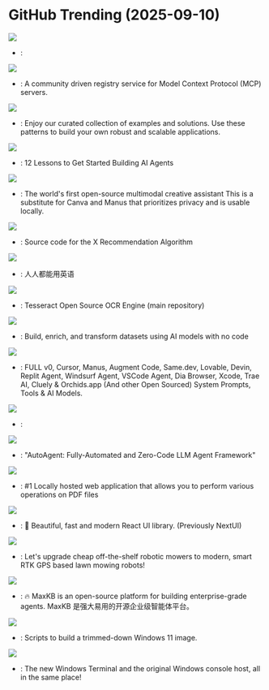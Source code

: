 # GitHub Trending (2025-09-10)

![](https://img.shields.io/badge/Python-New%20380-green?style=flat-square&logo=appveyor)
- [](https://github.comundefined): 

![](https://img.shields.io/badge/Go-New%20235-green?style=flat-square&logo=appveyor)
- [](https://github.comundefined): A community driven registry service for Model Context Protocol (MCP) servers.

![](https://img.shields.io/badge/TypeScript-New%20200-green?style=flat-square&logo=appveyor)
- [](https://github.comundefined): Enjoy our curated collection of examples and solutions. Use these patterns to build your own robust and scalable applications.

![](https://img.shields.io/badge/Jupyter%20Notebook-New%20509-green?style=flat-square&logo=appveyor)
- [](https://github.comundefined): 12 Lessons to Get Started Building AI Agents

![](https://img.shields.io/badge/TypeScript-New%20431-green?style=flat-square&logo=appveyor)
- [](https://github.comundefined): The world's first open-source multimodal creative assistant This is a substitute for Canva and Manus that prioritizes privacy and is usable locally.

![](https://img.shields.io/badge/Scala-New%20748-green?style=flat-square&logo=appveyor)
- [](https://github.comundefined): Source code for the X Recommendation Algorithm

![](https://img.shields.io/badge/TypeScript-New%20101-green?style=flat-square&logo=appveyor)
- [](https://github.comundefined): 人人都能用英语

![](https://img.shields.io/badge/C%2B%2B-New%2031-green?style=flat-square&logo=appveyor)
- [](https://github.comundefined): Tesseract Open Source OCR Engine (main repository)

![](https://img.shields.io/badge/TypeScript-New%2057-green?style=flat-square&logo=appveyor)
- [](https://github.comundefined): Build, enrich, and transform datasets using AI models with no code

![](https://img.shields.io/badge/none-New%20693-green?style=flat-square&logo=appveyor)
- [](https://github.comundefined): FULL v0, Cursor, Manus, Augment Code, Same.dev, Lovable, Devin, Replit Agent, Windsurf Agent, VSCode Agent, Dia Browser, Xcode, Trae AI, Cluely & Orchids.app (And other Open Sourced) System Prompts, Tools & AI Models.

![](https://img.shields.io/badge/Python-New%2048-green?style=flat-square&logo=appveyor)
- [](https://github.comundefined): 

![](https://img.shields.io/badge/Python-New%20311-green?style=flat-square&logo=appveyor)
- [](https://github.comundefined): "AutoAgent: Fully-Automated and Zero-Code LLM Agent Framework"

![](https://img.shields.io/badge/Java-New%20400-green?style=flat-square&logo=appveyor)
- [](https://github.comundefined): #1 Locally hosted web application that allows you to perform various operations on PDF files

![](https://img.shields.io/badge/TypeScript-New%2047-green?style=flat-square&logo=appveyor)
- [](https://github.comundefined): 🚀 Beautiful, fast and modern React UI library. (Previously NextUI)

![](https://img.shields.io/badge/C%2B%2B-New%20141-green?style=flat-square&logo=appveyor)
- [](https://github.comundefined): Let's upgrade cheap off-the-shelf robotic mowers to modern, smart RTK GPS based lawn mowing robots!

![](https://img.shields.io/badge/Python-New%2070-green?style=flat-square&logo=appveyor)
- [](https://github.comundefined): 🔥 MaxKB is an open-source platform for building enterprise-grade agents. MaxKB 是强大易用的开源企业级智能体平台。

![](https://img.shields.io/badge/PowerShell-New%2095-green?style=flat-square&logo=appveyor)
- [](https://github.comundefined): Scripts to build a trimmed-down Windows 11 image.

![](https://img.shields.io/badge/C%2B%2B-New%2055-green?style=flat-square&logo=appveyor)
- [](https://github.comundefined): The new Windows Terminal and the original Windows console host, all in the same place!

